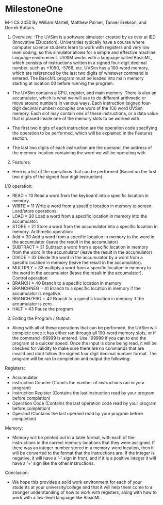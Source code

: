 # MilestoneOne
M-1 CS 2450
By William Martell, Matthew Palmer, Tanner Erekson, and Derrek Buttars.

1. Overview:
-The UVSim is a software simulator created by us over at IED (Innovative EDucation). Universities typically have a course where computer science students learn to work with registers and very low level coding, so this simulator allows for a simple and effective machine language environment. UVSIM works with a language called BasicML, which consists of instructions written in a signed four-digit decimal number, such as +1050, -5768, etc. UVSim has a 100-word memory, which are referenced by the last two digits of whatever command is entered. The BasicML program must be loaded into main memory starting at location 00 before running the program.
- The UVSim contains a CPU, register, and main memory. There is also an accumulator, which is what we will use to do different arithmetic or move around numbers in various ways.
Each instruction (signed four-digit decimal number) occupies one word of the 100 word UVSim memory. Each slot may contain one of these instructions, or a data value that is placed inside one of the memory slots to be worked with.

- The first two digits of each instruction are the operation code specifying the operation to be performed, which will be explained in the Features section.
- The last two digits of each instruction are the operand, the address of the memory location containing the word we will be operating with.


2. Features:
- Here is a list of the operations that can be performed (Based on the first two digits of the signed four digit instruction).

I/O operation:
- READ = 10      Read a word from the keyboard into a specific location in memory.
- WRITE = 11      Write a word from a specific location in memory to screen.
Load/store operations:
- LOAD = 20      Load a word from a specific location in memory into the accumulator. 
- STORE = 21      Store a word from the accumulator into a specific location in memory. 
Arithmetic operation:
- Add = 30      Add a word from a specific location in memory to the word in the accumulator (leave the result in the accumulator) 
- SUBTRACT = 31      Subtract a word from a specific location in memory from the word in the accumulator (leave the result in the accumulator)
- DIVIDE = 32      Divide the word in the accumulator by a word from a specific location in memory (leave the result in the accumulator).
- MULTIPLY = 33      multiply a word from a specific location in memory to the word in the accumulator (leave the result in the accumulator).
Control operation:
- BRANCH = 40      Branch to a specific location in memory
- BRANCHNEG = 41      Branch to a specific location in memory if the accumulator is negative. 
- BRANCHZERO = 42      Branch to a specific location in memory if the accumulator is zero.
- HALT = 43      Pause the program

3. Ending the Program / Output:
- Along with all of these operations that can be performed, the UVSim will complete once it has either ran through all 100-word memory slots, or if the command -99999 is entered. Use -99999 if you can to end the program at a quicker speed. Once the input is done being read, it will be checked for validity to make sure there are no commands that are invalid and dont follow the signed four digit decimal number format. The program will be ran to completion and output the following:

Registers:
- Accumulator
- Instruction Counter (Counts the number of instructions ran in your program)
- Instruction Register (Contains the last instruction read by your program before completion)
- Operation Code (Contains the last operation code read by your program before completion)
- Operand (Contains the last operand read by your program before completion)

Memory:
- Memory will be printed out in a table format, with each of the instructions in the correct memory locations that they were assigned. If there was an integer number stored in a memory-word location, then it will be converted to the format that the instructions are. If the integer is negative, it will have a '-' sign in front, and if it is a positive integer it will have a '+' sign like the other instructions.

Conclusion:
- We hope this provides a solid work environment for each of your students at your university/college and that it will help them come to a stronger understanding of how to work with registers, along with how to work with a low-level language like BasicML.
